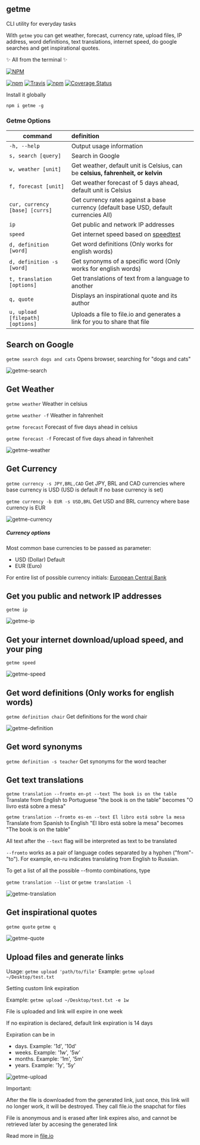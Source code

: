 ## getme
CLI utility for everyday tasks

With `getme` you can get weather, forecast, currency rate, upload files, IP address, word definitions, text translations, internet speed, do google searches and get inspirational quotes. 

✨ All from the terminal ✨ 

[![NPM](https://nodei.co/npm/getme.png?downloads=true)](https://nodei.co/npm/getme/)

[![npm](https://img.shields.io/npm/v/getme.svg)](https://www.npmjs.com/package/getme)
[![Travis](https://img.shields.io/travis/gabrielgodoy/getme.svg)]()
[![npm](https://img.shields.io/npm/dm/getme.svg)]()
[![Coverage Status](https://coveralls.io/repos/github/gabrielgodoy/getme/badge.svg?branch=master)](https://coveralls.io/github/gabrielgodoy/getme?branch=master)

Install it globally 

`npm i getme -g`

### Getme Options

| command                               | definition                                                                                  |
| --------------------------------------| :-------------------------------------------------------------------------------------------|
|`-h, --help`                           | Output usage information                                                                    |
|`s, search [query]`                    | Search in Google                                                                            |
|`w, weather [unit]`                    | Get weather, default unit is Celsius, can be **celsius, fahrenheit, or kelvin**             |
|`f, forecast [unit]`                   | Get weather forecast of 5 days ahead, default unit is Celsius                               |
|`cur, currency [base] [currs]`         | Get currency rates against a base currency (default base USD, default currencies All)       |
|`ip`                                   | Get public and network IP addresses                                                         |
|`speed`                                | Get internet speed based on [speedtest](http://www.speedtest.net/)                          |
|`d, definition [word]`                 | Get word definitions (Only works for english words)                                         |
|`d, definition -s [word]`              | Get synonyms of a specific word (Only works for english words)                              |
|`t, translation [options]`             | Get translations of text from a language to another                                         |
|`q, quote`                             | Displays an inspirational quote and its author                                              |
|`u, upload [filepath][options]`        | Uploads a file to file.io and generates a link for you to share that file                   |


## Search on Google
`getme search dogs and cats` Opens browser, searching for "dogs and cats"

![getme-search](./gifs/getme-search.gif)

## Get Weather
`getme weather` Weather in celsius

`getme weather -f` Weather in fahrenheit

`getme forecast` Forecast of five days ahead in celsius

`getme forecast -f` Forecast of five days ahead in fahrenheit

![getme-weather](./gifs/getme-weather.gif)

## Get Currency
`getme currency -s JPY,BRL,CAD` Get JPY, BRL and CAD currencies where base currency is USD (USD is default if no base currency is set)

`getme currency -b EUR -s USD,BRL` Get USD and BRL currency where base currency is EUR

![getme-currency](./gifs/getme-currency.gif)

##### Currency options
Most common base currencies to be passed as parameter:
- USD (Dollar) Default
- EUR (Euro)

For entire list of possible currency initials: 
[European Central Bank](http://www.ecb.europa.eu/stats/exchange/eurofxref/html/index.en.html)


## Get you public and network IP addresses
`getme ip`

![getme-ip](./gifs/getme-ip.gif)

## Get your internet download/upload speed, and your ping
`getme speed`

![getme-speed](./gifs/getme-speed.gif)

## Get word definitions (Only works for english words)
`getme definition chair` Get definitions for the word chair

![getme-definition](./gifs/getme-definition.gif)

## Get word synonyms
`getme definition -s teacher` Get synonyms for the word teacher


## Get text translations
`getme translation --fromto en-pt --text The book is on the table` Translate from English to Portuguese "the book is on the table" becomes "O livro está sobre a mesa"

`getme translation --fromto es-en --text El libro está sobre la mesa` Translate from Spanish to English "El libro está sobre la mesa" becomes "The book is on the table"

All text after the `--text` flag will be interpreted as text to be translated

`--fromto` works as a pair of language codes separated by a hyphen ("from"-"to"). For example, en-ru indicates translating from English to Russian.

To get a list of all the possible --fromto combinations, type

`getme translation --list` or `getme translation -l`


![getme-translation](./gifs/getme-translation.gif)

## Get inspirational quotes
`getme quote`
`getme q`

![getme-quote](./gifs/getme-quote.gif)

## Upload files and generate links

Usage:
`getme upload 'path/to/file'`
Example: `getme upload ~/Desktop/test.txt`

Setting custom link expiration

Example: `getme upload ~/Desktop/test.txt -e 1w`

File is uploaded and link will expire in one week

If no expiration is declared, default link expiration is 14 days

Expiration can be in 
- days. Example: '1d', '10d'
- weeks. Example: '1w', '5w'
- months. Example: '1m', '5m'
- years. Example: '1y', '5y'

![getme-upload](./gifs/getme-upload.gif)

Important:

After the file is downloaded from the generated link, just once, this link will no longer work, it will be destroyed. They call file.io the snapchat for files 

File is anonymous and is erased after link expires also, and cannot be retrieved later by accesing the generated link

Read more in [file.io](https://www.file.io/)



